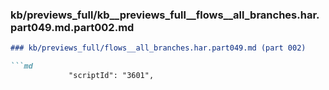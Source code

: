 ### kb/previews_full/kb__previews_full__flows__all_branches.har.part049.md.part002.md

```md
### kb/previews_full/flows__all_branches.har.part049.md (part 002)

```md
             "scriptId": "3601",
             
```

```

```
